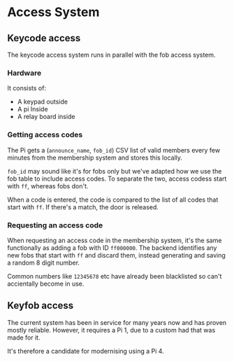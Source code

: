 # Access System

## Keycode access
The keycode access system runs in parallel with the fob access system. 

### Hardware

It consists of:
- A keypad outside
- A pi Inside
- A relay board inside

### Getting access codes
The Pi gets a (`announce_name`, `fob_id`) CSV list of valid members every few minutes from the membership system and stores this locally.

`fob_id` may sound like it's for fobs only but we've adapted how we use the fob table to include access codes. To separate the two, access codess start with `ff`, whereas fobs don't.

When a code is entered, the code is compared to the list of all codes that start with `ff`. If there's a match, the door is released.

### Requesting an access code
When requesting an access code in the membership system, it's the same functionally as adding a fob with ID `ff000000`. The backend identifies any new fobs that start with `ff` and discard them, instead generating and saving a random 8 digit number.

Common numbers like `12345678` etc have already been blacklisted so can't accientally become in use.

## Keyfob access
The current system has been in service for many years now and has proven mostly reliable.
However, it requires a Pi 1, due to a custom had that was made for it. 

It's therefore a candidate for modernising using a Pi 4.